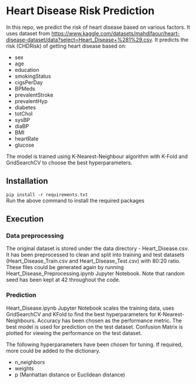 # Heart Disease Risk Prediction

In this repo, we predict the risk of heart disease based on various factors. It uses dataset from https://www.kaggle.com/datasets/mahdifaour/heart-disease-dataset/data?select=Heart_Disease+%281%29.csv. It predicts the risk (CHDRisk) of getting heart disease based on:

 - sex
 - age
 - education
 - smokingStatus
 - cigsPerDay
 - BPMeds
 - prevalentStroke
 - prevalentHyp
 - diabetes
 - totChol
 - sysBP
 - diaBP
 - BMI
 - heartRate
 - glucose

The model is trained using K-Nearest-Neighbour algorithm with K-Fold and GridSearchCV to choose the best hyperparameters. 

## Installation
`pip install -r requirements.txt`  
Run the above command to install the required packages


## Execution
### Data preprocessing

The original dataset is stored under the data directory - Heart_Disease.csv. It has been preprocessed to clean and split into training and test datasets (Heart_Disease_Train.csv and Heart_Disease_Test.csv) with 80:20 ratio. These files could be generated again by running Heart_Disease_Preprocessing.ipynb Jupyter Notebook. Note that random seed has been kept at 42 throughout the code.

### Prediction
Heart_Disease.ipynb Jupyter Notebook scales the training data, uses GridSearchCV and KFold to find the best hyperparameters for K-Nearest-Neighbours. Accuracy has been chosen as the performance metric.
The best model is used for prediction on the test dataset. Confusion Matrix is plotted for viewing the performance on the test dataset.

The following hyperparameters have been chosen for tuning. If required, more could be added to the dictionary.

 - n_neighbors
 - weights
 - p (Manhattan distance or Euclidean distance)



